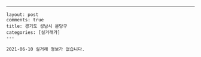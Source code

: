 ---
    layout: post
    comments: true
    title: 경기도 성남시 분당구
    categories: [실거래가]
    ---

    2021-06-10 실거래 정보가 없습니다.

    